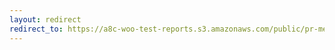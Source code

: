 ```yaml
---
layout: redirect
redirect_to: https://a8c-woo-test-reports.s3.amazonaws.com/public/pr-merge/38443/e2e/index.html
---
```

